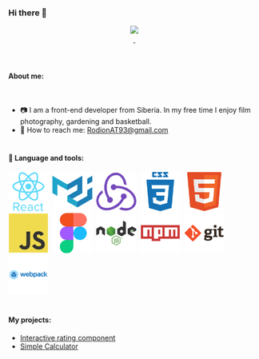 ### Hi there 👋

<div id="header" align="center">
  <img src="https://media.giphy.com/media/v1.Y2lkPTc5MGI3NjExZW1hb3E2cnlsbmpzNTl2YmUyejJjZHo3d3FibjQzMXlsZ2hzZzF5aiZlcD12MV9pbnRlcm5hbF9naWZfYnlfaWQmY3Q9Zw/Dh5q0sShxgp13DwrvG/giphy.gif" width="300"/> 
  <div id="badges">
    <a href="https://t.me/MrDalmatov">
      <img src="https://img.shields.io/badge/Telegram-blue?style=for-the-badge&logo=telegram" alt=""/>
      <img src="https://img.shields.io/badge/Instagram-pink?style=for-the-badge&logo=instagram&link=https%3A%2F%2Fwww.instagram.com%2Frodion.dalmatov%2F" alt="">
    </a>
  </div>
  <img src="https://komarev.com/ghpvc/?username=MrDalmatov&style=flat-square&color=blue" alt="" align="center"/>
</div>

#

#### About me:
<div align="center"><img src="https://github.com/MrDalmatov/MrDalmatov/assets/93470178/44c63f15-ce70-41b9-ab0b-0cd3012540ad" alt="" width="500px"></div>


- :camera: I am a front-end developer from Siberia. In my free time I enjoy film photography, gardening and basketball.
- :email: How to reach me: RodionAT93@gmail.com

#

#### :hammer: Language and tools:

<div>
  <img src="https://github.com/devicons/devicon/blob/master/icons/react/react-original-wordmark.svg" title="React" alt="React" width="80" height="80"/>&nbsp;
  <img src="https://github.com/devicons/devicon/blob/master/icons/materialui/materialui-original.svg" title="Material UI" alt="Material UI" width="80" height="80"/>&nbsp;
  <img src="https://github.com/devicons/devicon/blob/master/icons/redux/redux-original.svg" title="Redux" alt="Redux " width="80" height="80"/>&nbsp;
  <img src="https://github.com/devicons/devicon/blob/master/icons/css3/css3-plain-wordmark.svg"  title="CSS3" alt="CSS" width="80" height="80"/>&nbsp;
  <img src="https://github.com/devicons/devicon/blob/master/icons/html5/html5-original.svg" title="HTML5" alt="HTML" width="80" height="80"/>&nbsp;
  <img src="https://github.com/devicons/devicon/blob/master/icons/javascript/javascript-original.svg" title="JavaScript" alt="JavaScript" width="80" height="80"/>&nbsp;
  <img src="https://github.com/devicons/devicon/blob/master/icons/figma/figma-original.svg" title="Figma" **alt="Figma" width="80" height="80"/>&nbsp;
  <img src="https://github.com/devicons/devicon/blob/master/icons/nodejs/nodejs-original-wordmark.svg" title="NodeJS" alt="NodeJS" width="80" height="80"/>&nbsp;
  <img src="https://github.com/devicons/devicon/blob/master/icons/npm/npm-original-wordmark.svg" title="NPM" alt="NPM" width="80" height="80"/>&nbsp;
  <img src="https://github.com/devicons/devicon/blob/master/icons/git/git-original-wordmark.svg" title="Git" **alt="Git" width="80" height="80"/>&nbsp;
  <img src="https://github.com/devicons/devicon/blob/master/icons/webpack/webpack-original-wordmark.svg" title="Webpack" **alt="Webpack" width="80" height="80"/>
</div>

#

#### My projects:
- <a href="https://mrdalmatov.github.io/interactive-rating-component/" target="_blank">Interactive rating component</a>
- <a href="https://mrdalmatov.github.io/calculator/" target="_blank">Simple Calculator</a>


<!--
**MrDalmatov/MrDalmatov** is a ✨ _special_ ✨ repository because its `README.md` (this file) appears on your GitHub profile.

Here are some ideas to get you started:

- 🔭 I’m currently working on ...
- 🌱 I’m currently learning ...
- 👯 I’m looking to collaborate on ...
- 🤔 I’m looking for help with ...
- 💬 Ask me about ...
- 📫 How to reach me: ...
- 😄 Pronouns: ...
- ⚡ Fun fact: ...
-->
